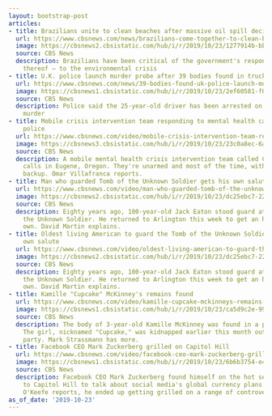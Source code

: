```yaml
---
layout: bootstrap-post
articles:
- title: Brazilians unite to clean beaches after massive oil spill decimates coast
  url: https://www.cbsnews.com/news/brazilians-come-together-to-clean-beaches-after-massive-oil-spill/
  image: https://cbsnews2.cbsistatic.com/hub/i/r/2019/10/23/1277914b-bb9c-4e2a-9b87-1c0928cf2788/thumbnail/1200x630/77eef56bafa7a7ea3477e39f0b31a55c/109300066-41fb18b3-2314-4b16-8c3e-6560a87a85cd.jpg
  source: CBS News
  description: Brazilians have been critical of the government's response — or lack
    thereof — to the environmental crisis
- title: U.K. police launch murder probe after 39 bodies found in truck
  url: https://www.cbsnews.com/news/39-bodies-found-uk-police-launch-murder-probe-after-dead-bodies-found-semi-truck-essex-england-today-2019-10-23/
  image: https://cbsnews1.cbsistatic.com/hub/i/r/2019/10/23/2ef60581-f02a-40f8-8270-a5d7164af1e8/thumbnail/1200x630/9f3040bdb2d2524b1db7354283650ec5/gettyimages-1177742351.jpg
  source: CBS News
  description: Police said the 25-year-old driver has been arrested on suspicion of
    murder
- title: Mobile crisis intervention team responding to mental health calls without
    police
  url: https://www.cbsnews.com/video/mobile-crisis-intervention-team-responding-to-mental-health-calls-without-police/
  image: https://cbsnews3.cbsistatic.com/hub/i/r/2019/10/23/23c0a8ec-6af0-42d3-8659-06e3f9ec8af7/thumbnail/1200x630/883c69caab113d001b796111d25921cf/1023-en-911mentalhealth-villafranca-7pm-1957565-640x360.jpg
  source: CBS News
  description: A mobile mental health crisis intervention team called CAHOOTS is ansering
    calls in Eugene, Oregon. They're unarmed and most of the time, without police
    backup. Omar Villafranca reports.
- title: Man who guarded Tomb of the Unknown Soldier gets his own salute
  url: https://www.cbsnews.com/video/man-who-guarded-tomb-of-the-unknown-soldier-gets-his-own-salute/
  image: https://cbsnews2.cbsistatic.com/hub/i/r/2019/10/23/dc25ebc7-22ed-45e9-8241-05ab2ac33b01/thumbnail/1200x630/67ae6c8a9a6db6d1322b32136ab69d58/1023-en-oldestsentinel-martin-1957550-640x360.jpg
  source: CBS News
  description: Eighty years ago, 100-year-old Jack Eaton stood guard at the Tomb of
    the Unknown Soldier. He returned to Arlington this week to get an honor of his
    own. David Martin explains.
- title: Oldest living American to guard the Tomb of the Unknown Soldier gets his
    own salute
  url: https://www.cbsnews.com/video/oldest-living-american-to-guard-the-tomb-of-the-unknown-soldier-gets-his-own-salute/
  image: https://cbsnews2.cbsistatic.com/hub/i/r/2019/10/23/dc25ebc7-22ed-45e9-8241-05ab2ac33b01/thumbnail/1200x630/67ae6c8a9a6db6d1322b32136ab69d58/1023-en-oldestsentinel-martin-1957550-640x360.jpg
  source: CBS News
  description: Eighty years ago, 100-year-old Jack Eaton stood guard at the Tomb of
    the Unknown Soldier. He returned to Arlington this week to get an honor of his
    own. David Martin explains.
- title: Kamille "Cupcake" McKinney's remains found
  url: https://www.cbsnews.com/video/kamille-cupcake-mckinneys-remains-found/
  image: https://cbsnews1.cbsistatic.com/hub/i/r/2019/10/23/ca5d9c2e-9927-4f81-987a-ec18a2905d01/thumbnail/1200x630/c751d2eb0b43947ee4c663715fb44b4b/1023-en-kamillemckenney-strassmann-1957538-640x360.jpg
  source: CBS News
  description: The body of 3-year-old Kamille McKinney was found in a pile of trash.
    The girl, nicknamed "Cupcake," was kidnapped earlier this month outside a birthday
    party. Mark Strassmann has more.
- title: Facebook CEO Mark Zuckerberg grilled on Capitol Hill
  url: https://www.cbsnews.com/video/facebook-ceo-mark-zuckerberg-grilled-on-capitol-hill/
  image: https://cbsnews1.cbsistatic.com/hub/i/r/2019/10/23/6b6b3754-e4f2-436c-ba21-d25ce915352d/thumbnail/1200x630/8f6ba02f7036c31ca83996455914cb9f/1023-en-zuckerbergtestifies-okeefe-1957530-640x360.jpg
  source: CBS News
  description: Facebook CEO Mark Zuckerberg found himself on the hot seat. He went
    to Capitol Hill to talk about social media's global currency plans. But as Ed
    O'Keefe reports, he ended up getting grilled on a range of controversial issues.
as_of_date: '2019-10-23'
---
```


